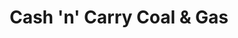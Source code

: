---
title: "Cash 'n' Carry Coal & Gas"
url: /crossgar/cash-n-carry-coal-und-gas/
shop: Treibstoff
---